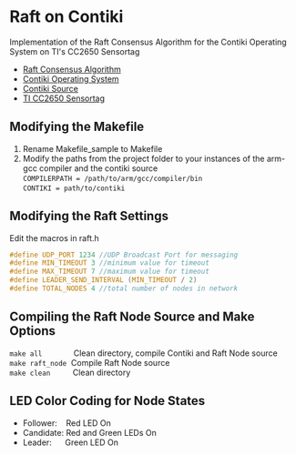 # Raft on Contiki
 Implementation of the Raft Consensus Algorithm for the Contiki Operating System on TI's CC2650 Sensortag
 * [Raft Consensus Algorithm](https://raft.github.io/)
 * [Contiki Operating System](http://www.contiki-os.org/)
 * [Contiki Source](https://github.com/contiki-os/contiki)
 * [TI CC2650 Sensortag](http://processors.wiki.ti.com/index.php/SensorTag2015)
## Modifying the Makefile
 1. Rename Makefile_sample to Makefile
 2. Modify the paths from the project folder to your instances of the arm-gcc compiler and the contiki source<br>
 ``` COMPILERPATH = /path/to/arm/gcc/compiler/bin ```<br>
 ``` CONTIKI = path/to/contiki ```
## Modifying the Raft Settings
 Edit the macros in raft.h<br>
 ```c
 #define UDP_PORT 1234 //UDP Broadcast Port for messaging
 #define MIN_TIMEOUT 3 //minimum value for timeout
 #define MAX_TIMEOUT 7 //maximum value for timeout
 #define LEADER_SEND_INTERVAL (MIN_TIMEOUT / 2)
 #define TOTAL_NODES 4 //total number of nodes in network
 ```
## Compiling the Raft Node Source and Make Options
 ``` make all ``` &nbsp;&nbsp;&nbsp;&nbsp;&nbsp;&nbsp;&nbsp;&nbsp;&nbsp;&nbsp;&nbsp;&nbsp; Clean directory, compile Contiki and Raft Node source<br>
 ``` make raft_node ``` &nbsp;Compile Raft Node source<br>
 ``` make clean ``` &nbsp;&nbsp;&nbsp;&nbsp;&nbsp;&nbsp;&nbsp;&nbsp; Clean directory
## LED Color Coding for Node States
* Follower: &nbsp;&nbsp;&nbsp;Red LED On
* Candidate: Red and Green LEDs On
* Leader: &nbsp;&nbsp;&nbsp;&nbsp;&nbsp;Green LED On
